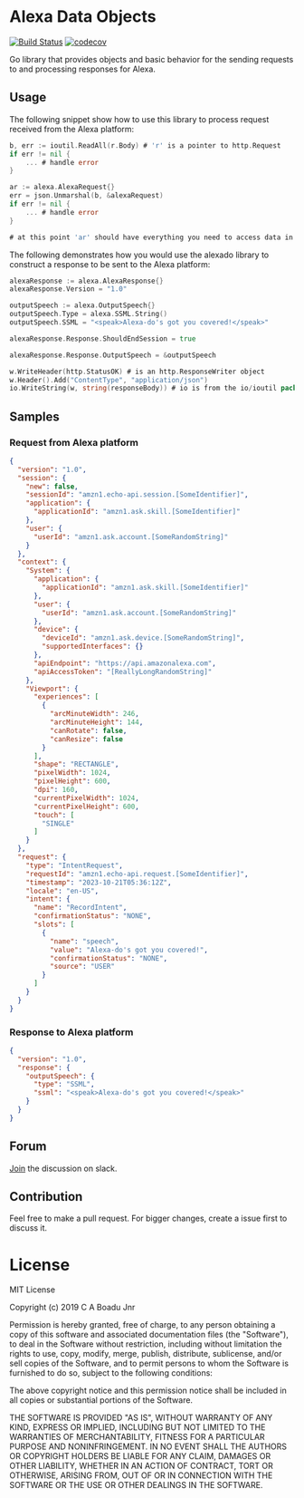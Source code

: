 

# Alexa Data Objects

[![Build Status](https://travis-ci.com/ekowcharles/alexado.svg?branch=master)](https://travis-ci.com/ekowcharles/alexado) [![codecov](https://codecov.io/gh/ekowcharles/alexado/branch/master/graph/badge.svg)](https://codecov.io/gh/ekowcharles/alexado)

Go library that provides objects and basic behavior for the sending requests to and processing responses for Alexa.

## Usage

The following snippet show how to use this library to process request received from the Alexa platform:
```go
b, err := ioutil.ReadAll(r.Body) # 'r' is a pointer to http.Request
if err != nil {
	... # handle error
}

ar := alexa.AlexaRequest{}
err = json.Unmarshal(b, &alexaRequest)
if err != nil {
	... # handle error
}

# at this point 'ar' should have everything you need to access data in the Alexa request
```

The following demonstrates how you would use the alexado library to construct a response to be sent to the Alexa platform:
```go
alexaResponse := alexa.AlexaResponse{}
alexaResponse.Version = "1.0"

outputSpeech := alexa.OutputSpeech{}
outputSpeech.Type = alexa.SSML.String()
outputSpeech.SSML = "<speak>Alexa-do's got you covered!</speak>"

alexaResponse.Response.ShouldEndSession = true

alexaResponse.Response.OutputSpeech = &outputSpeech

w.WriteHeader(http.StatusOK) # is an http.ResponseWriter object
w.Header().Add("ContentType", "application/json")
io.WriteString(w, string(responseBody)) # io is from the io/ioutil package
```

## Samples

### Request from Alexa platform

```json
{
  "version": "1.0",
  "session": {
    "new": false,
    "sessionId": "amzn1.echo-api.session.[SomeIdentifier]",
    "application": {
      "applicationId": "amzn1.ask.skill.[SomeIdentifier]"
    },
    "user": {
      "userId": "amzn1.ask.account.[SomeRandomString]"
    }
  },
  "context": {
    "System": {
      "application": {
        "applicationId": "amzn1.ask.skill.[SomeIdentifier]"
      },
      "user": {
        "userId": "amzn1.ask.account.[SomeRandomString]"
      },
      "device": {
        "deviceId": "amzn1.ask.device.[SomeRandomString]",
        "supportedInterfaces": {}
      },
      "apiEndpoint": "https://api.amazonalexa.com",
      "apiAccessToken": "[ReallyLongRandomString]"
    },
    "Viewport": {
      "experiences": [
        {
          "arcMinuteWidth": 246,
          "arcMinuteHeight": 144,
          "canRotate": false,
          "canResize": false
        }
      ],
      "shape": "RECTANGLE",
      "pixelWidth": 1024,
      "pixelHeight": 600,
      "dpi": 160,
      "currentPixelWidth": 1024,
      "currentPixelHeight": 600,
      "touch": [
        "SINGLE"
      ]
    }
  },
  "request": {
    "type": "IntentRequest",
    "requestId": "amzn1.echo-api.request.[SomeIdentifier]",
    "timestamp": "2023-10-21T05:36:12Z",
    "locale": "en-US",
    "intent": {
      "name": "RecordIntent",
      "confirmationStatus": "NONE",
      "slots": [
        {
          "name": "speech",
          "value": "Alexa-do's got you covered!",
          "confirmationStatus": "NONE",
          "source": "USER"
        }
      ]
    }
  }
}
```

### Response to Alexa platform

```json
{
  "version": "1.0",
  "response": {
    "outputSpeech": {
      "type": "SSML",
      "ssml": "<speak>Alexa-do's got you covered!</speak>"
    }
  }
}
```

## Forum

[Join](https://join.slack.com/t/alexalibraries/shared_invite/enQtNTY3MDMyODU4ODk5LTBkMWNiNTVjYTY2MTJlMWMxY2M3YWI0NGFhY2Q3NzhhNWQ3ZDg5MWIyNzFmMTk0NTBlMzRiOGYyNTE4YjNlNzg) the discussion on slack.

## Contribution

Feel free to make a pull request. For bigger changes, create a issue first to discuss it.

# License

MIT License

Copyright (c) 2019 C A Boadu Jnr

Permission is hereby granted, free of charge, to any person obtaining a copy of this software and associated documentation files (the "Software"), to deal in the Software without restriction, including without limitation the rights to use, copy, modify, merge, publish, distribute, sublicense, and/or sell copies of the Software, and to permit persons to whom the Software is furnished to do so, subject to the following conditions:

The above copyright notice and this permission notice shall be included in all copies or substantial portions of the Software.

THE SOFTWARE IS PROVIDED "AS IS", WITHOUT WARRANTY OF ANY KIND, EXPRESS OR IMPLIED, INCLUDING BUT NOT LIMITED TO THE WARRANTIES OF MERCHANTABILITY, FITNESS FOR A PARTICULAR PURPOSE AND NONINFRINGEMENT. IN NO EVENT SHALL THE AUTHORS OR COPYRIGHT HOLDERS BE LIABLE FOR ANY CLAIM, DAMAGES OR OTHER LIABILITY, WHETHER IN AN ACTION OF CONTRACT, TORT OR OTHERWISE, ARISING FROM, OUT OF OR IN CONNECTION WITH THE SOFTWARE OR THE USE OR OTHER DEALINGS IN THE SOFTWARE.
